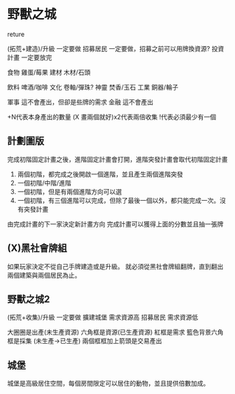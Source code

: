 # 野獸之城

<a>reture</a>

(拓荒+建造)/升級 一定要做
招募居民 一定要做，招募之前可以用牌換資源?
投資計畫 一定要放完

食物 雞蛋/莓果
建材 木材/石頭

飲料 啤酒/咖啡
文化 卷軸/彈珠?
神靈 焚香/玉石
工業 銅器/輪子

軍事 這不會產出，但卻是些牌的需求
金融 這不會產出


+N代表本身產出的數量
(X 畫兩個就好)x2代表兩倍收集
!代表必須最少有一個


## 計劃圖版

完成初階固定計畫之後，進階固定計畫會打開，進階突發計畫會取代初階固定計畫

1. 兩個初階，都完成之後開啟一個進階，並且產生兩個進階突發
2. 一個初階/中階/進階
3. 一個初階，但是有兩個進階方向可以選
4. 一個初階，有三個進階可以完成，但除了最後一個以外，都只能完成一次。沒有突發計畫

由完成計畫的下一家決定新計畫方向
完成計畫可以獲得上面的分數並且抽一張牌

## (X)黑社會牌組

如果玩家決定不從自己手牌建造或是升級。
就必須從黑社會牌組翻牌，直到翻出兩個建築與兩個居民為止。


## 野獸之城2

(拓荒+收集)/升級 一定要做
擴建城堡 需求資源高
招募居民 需求資源低


大圈圈是出產(未生產資源)
六角框是資源(已生產資源)
紅框是需求
籃色背景六角框是採集 (未生產->已生產)
兩個框框加上箭頭是交易產出


## 城堡

城堡是高級居住空間，每個房間限定可以居住的動物，並且提供倍數加成。







